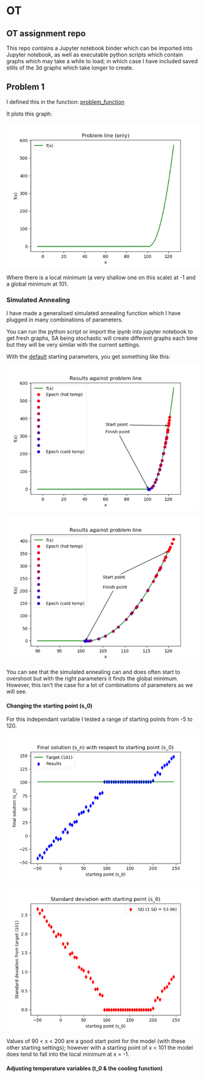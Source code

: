 # OT
## OT assignment repo

This repo contains a Jupyter notebook binder which can be imported into Jupyter notebook, as well as executable python scripts which contain graphs which may take a while to load; in which case I have included saved stills of the 3d graphs which take longer to create.

## Problem 1

I defined this in the function: [problem_function](https://github.com/DTopping256/OT/blob/1d24894d233bdabf625ba0f21abf1dd429dead32/simulatedAnnealing/simulatedAnnealing.py#L15)

It plots this graph:

![f(x)](./simulatedAnnealing/f.png?raw=true "f(x)")

Where there is a local minimum (a very shallow one on this scale) at -1 and a global minimum at 101.

### Simulated Annealing

I have made a generalised simulated annealing function which I have plugged in many combinations of parameters.

You can run the python script or import the ipynb into jupyter notebook to get fresh graphs, SA being stochastic will create different graphs each time but they will be very similar with the current settings.

With the [default](https://github.com/DTopping256/OT/blob/1d24894d233bdabf625ba0f21abf1dd429dead32/simulatedAnnealing/simulatedAnnealing.py#L142) starting parameters, you get something like this:

![SA](./simulatedAnnealing/simulated_annealing_on_f_with_start_vars_wide.png?raw=true "SA (wide)")

![SA](./simulatedAnnealing/simulated_annealing_on_f_with_start_vars_close.png?raw=true "SA (close)")

You can see that the simulated annealing can and does often start to overshoot but with the right parameters it finds the global minimum. However, this isn't the case for a lot of combinations of parameters as we will see. 

#### Changing the starting point (s_0)
For this independant variable I tested a range of starting points from -5 to 120.

![SA](./simulatedAnnealing/variable_starting_point_scatter.png?raw=true "result scatter")

![SA](./simulatedAnnealing/variable_starting_point_scatter_sds.png?raw=true "standard deviation scatter")

Values of 90 < x < 200 are a good start point for the model (with these other starting settings); however with a starting point of x < 101 the model does tend to fall into the local minimum at x = -1.

#### Adjusting temperature variables (t_0 & the cooling function)









